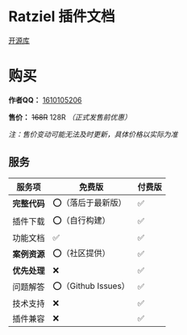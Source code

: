 # Ratziel 插件文档

[开源库](https://github.com/TheFloodDragon/Ratziel-Beta)

# 购买

**作者QQ：** [1610105206](https://qm.qq.com/q/ZyeXCHare)

**售价：** ~~168R~~ 128R *（正式发售前优惠）*

*注：售价变动可能无法及时更新，具体价格以实际为准*

## 服务

| 服务项       | 免费版             | 付费版 |
| ------------ | ------------------ | ------ |
| **完整代码** | ⭕（落后于最新版）  | ✅      |
| 插件下载     | ⭕（自行构建）      | ✅      |
| 功能文档     | ✅                  | ✅      |
| **案例资源** | ⭕（社区提供）      | ✅      |
| **优先处理** | ❌                  | ✅      |
| 问题解答     | ⭕（Github Issues） | ✅      |
| 技术支持     | ❌                  | ✅      |
| 插件兼容     | ❌                  | ✅      |
